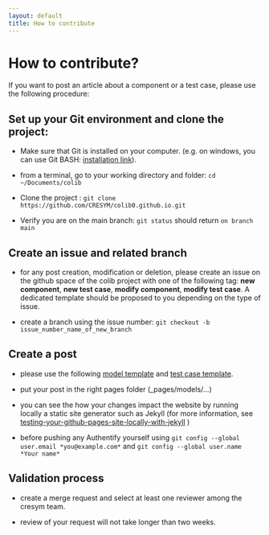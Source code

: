 ```yaml
---
layout: default
title: How to contribute
---
```


# How to contribute?

If you want to post an article about a component or a test case, please use the following procedure:

## Set up your Git environment and clone the project: 

- Make sure that Git is installed on your computer. (e.g. on windows, you can use Git BASH: [installation link](https://gitforwindows.org/)).

- from a terminal, go to your working directory and folder: `cd ~/Documents/colib`

- Clone the project : `git clone https://github.com/CRESYM/colib0.github.io.git`

- Verify you are on the main branch: `git status` should return `on branch main`

## Create an issue and related branch

- for any post creation, modification or deletion, please create an issue on the github space of the colib project with one of the following tag: **new component**, **new test case**, **modify component**, **modify test case**. A dedicated template should be proposed to you depending on the type of issue.

- create a branch using the issue number: `git checkout -b issue_number_name_of_new_branch`

## Create a post 

- please use the following <a href="{{'pages/templates/modelTemplate' | relative_url}}">model template</a> and <a href="{{'pages/templates/testCaseTemplate' | relative_url}}">test case template</a>.

- put your post in the right pages folder (_pages/models/...)

- you can see the how your changes impact the website by running locally a static site generator such as Jekyll (for more information, see [testing-your-github-pages-site-locally-with-jekyll](https://docs.github.com/fr/pages/setting-up-a-github-pages-site-with-jekyll/testing-your-github-pages-site-locally-with-jekyll) )

- before pushing any Authentify yourself using `git config --global user.email *you@example.com*` and `git config --global user.name *Your name*`

## Validation process

- create a merge request and select at least one reviewer among the cresym team. 

- review of your request will not take longer than two weeks.




